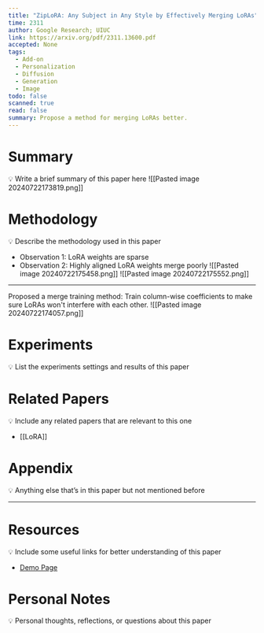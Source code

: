 ```yaml
---
title: "ZipLoRA: Any Subject in Any Style by Effectively Merging LoRAs"
time: 2311
author: Google Research; UIUC
link: https://arxiv.org/pdf/2311.13600.pdf
accepted: None
tags:
  - Add-on
  - Personalization
  - Diffusion
  - Generation
  - Image
todo: false
scanned: true
read: false
summary: Propose a method for merging LoRAs better.
---
```

# Summary
💡 Write a brief summary of this paper here
![[Pasted image 20240722173819.png]]
# Methodology
💡 Describe the methodology used in this paper
- Observation 1: LoRA weights are sparse
- Observation 2: Highly aligned LoRA weights merge poorly
![[Pasted image 20240722175458.png]]
![[Pasted image 20240722175552.png]]

---
Proposed a merge training method: Train column-wise coefficients to make sure LoRAs won't interfere with each other.
![[Pasted image 20240722174057.png]]
# Experiments
💡 List the experiments settings and results of this paper

# Related Papers
💡 Include any related papers that are relevant to this one
- [[LoRA]]
# Appendix
💡 Anything else that’s in this paper but not mentioned before

---
# Resources
💡 Include some useful links for better understanding of this paper
- [Demo Page](https://ziplora.github.io/)
# Personal Notes
💡 Personal thoughts, reflections, or questions about this paper